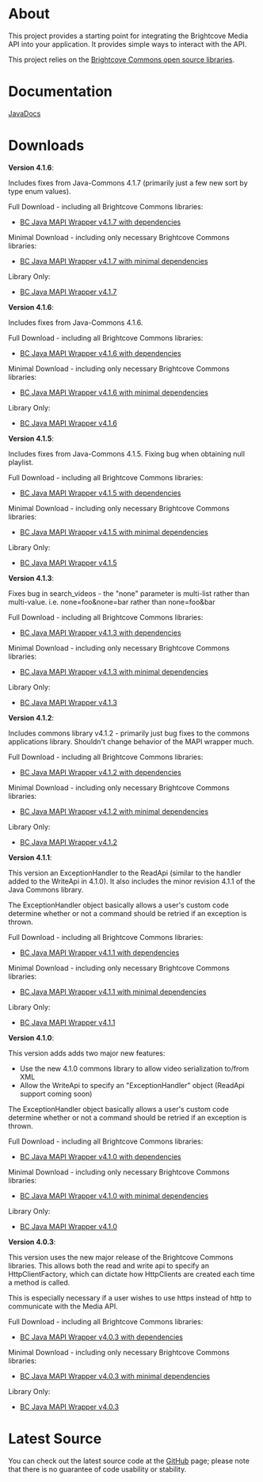About
=====

This project provides a starting point for integrating the Brightcove Media API into your application. It provides simple ways to interact with the API.

This project relies on the [Brightcove Commons open source libraries](https://github.com/BrightcoveOS/Java-Commons).

Documentation
=============

[JavaDocs](http://brightcoveos.github.com/Java-MAPI-Wrapper/javadoc/)

Downloads
=========

**Version 4.1.6**:

Includes fixes from Java-Commons 4.1.7 (primarily just a few new sort by type enum values).

Full Download - including all Brightcove Commons libraries:

- [BC Java MAPI Wrapper v4.1.7 with dependencies](https://github.com/downloads/BrightcoveOS/Java-MAPI-Wrapper/bc-java-mapi-wrapper-4.1.7.zip)

Minimal Download - including only necessary Brightcove Commons libraries:

- [BC Java MAPI Wrapper v4.1.7 with minimal dependencies](https://github.com/downloads/BrightcoveOS/Java-MAPI-Wrapper/bc-java-mapi-wrapper-minimal-4.1.7.zip)

Library Only:

- [BC Java MAPI Wrapper v4.1.7](https://github.com/downloads/BrightcoveOS/Java-MAPI-Wrapper/bc-java-mapi-wrapper-4.1.7.jar)


**Version 4.1.6**:

Includes fixes from Java-Commons 4.1.6.

Full Download - including all Brightcove Commons libraries:

- [BC Java MAPI Wrapper v4.1.6 with dependencies](https://github.com/downloads/BrightcoveOS/Java-MAPI-Wrapper/bc-java-mapi-wrapper-4.1.6.zip)

Minimal Download - including only necessary Brightcove Commons libraries:

- [BC Java MAPI Wrapper v4.1.6 with minimal dependencies](https://github.com/downloads/BrightcoveOS/Java-MAPI-Wrapper/bc-java-mapi-wrapper-minimal-4.1.6.zip)

Library Only:

- [BC Java MAPI Wrapper v4.1.6](https://github.com/downloads/BrightcoveOS/Java-MAPI-Wrapper/bc-java-mapi-wrapper-4.1.6.jar)


**Version 4.1.5**:

Includes fixes from Java-Commons 4.1.5.
Fixing bug when obtaining null playlist.

Full Download - including all Brightcove Commons libraries:

- [BC Java MAPI Wrapper v4.1.5 with dependencies](https://github.com/downloads/BrightcoveOS/Java-MAPI-Wrapper/bc-java-mapi-wrapper-4.1.5.zip)

Minimal Download - including only necessary Brightcove Commons libraries:

- [BC Java MAPI Wrapper v4.1.5 with minimal dependencies](https://github.com/downloads/BrightcoveOS/Java-MAPI-Wrapper/bc-java-mapi-wrapper-minimal-4.1.5.zip)

Library Only:

- [BC Java MAPI Wrapper v4.1.5](https://github.com/downloads/BrightcoveOS/Java-MAPI-Wrapper/bc-java-mapi-wrapper-4.1.5.jar)


**Version 4.1.3**:

Fixes bug in search_videos - the "none" parameter is multi-list rather than multi-value.
i.e. none=foo&none=bar rather than none=foo&bar

Full Download - including all Brightcove Commons libraries:

- [BC Java MAPI Wrapper v4.1.3 with dependencies](https://github.com/downloads/BrightcoveOS/Java-MAPI-Wrapper/bc-java-mapi-wrapper-4.1.3.zip)

Minimal Download - including only necessary Brightcove Commons libraries:

- [BC Java MAPI Wrapper v4.1.3 with minimal dependencies](https://github.com/downloads/BrightcoveOS/Java-MAPI-Wrapper/bc-java-mapi-wrapper-minimal-4.1.3.zip)

Library Only:

- [BC Java MAPI Wrapper v4.1.3](https://github.com/downloads/BrightcoveOS/Java-MAPI-Wrapper/bc-java-mapi-wrapper-4.1.3.jar)

**Version 4.1.2**:

Includes commons library v4.1.2 - primarily just bug fixes to the commons
applications library.  Shouldn't change behavior of the MAPI wrapper much.

Full Download - including all Brightcove Commons libraries:

- [BC Java MAPI Wrapper v4.1.2 with dependencies](https://github.com/downloads/BrightcoveOS/Java-MAPI-Wrapper/bc-java-mapi-wrapper-4.1.2.zip)

Minimal Download - including only necessary Brightcove Commons libraries:

- [BC Java MAPI Wrapper v4.1.2 with minimal dependencies](https://github.com/downloads/BrightcoveOS/Java-MAPI-Wrapper/bc-java-mapi-wrapper-minimal-4.1.2.zip)

Library Only:

- [BC Java MAPI Wrapper v4.1.2](https://github.com/downloads/BrightcoveOS/Java-MAPI-Wrapper/bc-java-mapi-wrapper-4.1.2.jar)


**Version 4.1.1**:

This version an ExceptionHandler to the ReadApi (similar to the handler added
to the WriteApi in 4.1.0).  It also includes the minor revision 4.1.1 of the
Java Commons library.

The ExceptionHandler object basically allows a user's custom code determine
whether or not a command should be retried if an exception is thrown.

Full Download - including all Brightcove Commons libraries:

- [BC Java MAPI Wrapper v4.1.1 with dependencies](https://github.com/downloads/BrightcoveOS/Java-MAPI-Wrapper/bc-java-mapi-wrapper-4.1.1.zip)

Minimal Download - including only necessary Brightcove Commons libraries:

- [BC Java MAPI Wrapper v4.1.1 with minimal dependencies](https://github.com/downloads/BrightcoveOS/Java-MAPI-Wrapper/bc-java-mapi-wrapper-minimal-4.1.1.zip)

Library Only:

- [BC Java MAPI Wrapper v4.1.1](https://github.com/downloads/BrightcoveOS/Java-MAPI-Wrapper/bc-java-mapi-wrapper-4.1.1.jar)


**Version 4.1.0**:

This version adds adds two major new features:

- Use the new 4.1.0 commons library to allow video serialization to/from XML
- Allow the WriteApi to specify an "ExceptionHandler" object (ReadApi support coming soon)

The ExceptionHandler object basically allows a user's custom code determine
whether or not a command should be retried if an exception is thrown.

Full Download - including all Brightcove Commons libraries:

- [BC Java MAPI Wrapper v4.1.0 with dependencies](https://github.com/downloads/BrightcoveOS/Java-MAPI-Wrapper/bc-java-mapi-wrapper-4.1.0.zip)

Minimal Download - including only necessary Brightcove Commons libraries:

- [BC Java MAPI Wrapper v4.1.0 with minimal dependencies](https://github.com/downloads/BrightcoveOS/Java-MAPI-Wrapper/bc-java-mapi-wrapper-minimal-4.1.0.zip)

Library Only:

- [BC Java MAPI Wrapper v4.1.0](https://github.com/downloads/BrightcoveOS/Java-MAPI-Wrapper/bc-java-mapi-wrapper-4.1.0.jar)


**Version 4.0.3**:

This version uses the new major release of the Brightcove Commons libraries.
This allows both the read and write api to specify an HttpClientFactory, which
can dictate how HttpClients are created each time a method is called.

This is especially necessary if a user wishes to use https instead of http to
communicate with the Media API.

Full Download - including all Brightcove Commons libraries:

- [BC Java MAPI Wrapper v4.0.3 with dependencies](https://github.com/downloads/BrightcoveOS/Java-MAPI-Wrapper/bc-java-mapi-wrapper-4.0.3.zip)

Minimal Download - including only necessary Brightcove Commons libraries:

- [BC Java MAPI Wrapper v4.0.3 with minimal dependencies](https://github.com/downloads/BrightcoveOS/Java-MAPI-Wrapper/bc-java-mapi-wrapper-minimal-4.0.3.zip)

Library Only:

- [BC Java MAPI Wrapper v4.0.3](https://github.com/downloads/BrightcoveOS/Java-MAPI-Wrapper/bc-java-mapi-wrapper-4.0.3.jar)

Latest Source
=============

You can check out the latest source code at the
[GitHub](http://github.com/brightcoveos/Java-MAPI-Wrapper) page; please
note that there is no guarantee of code usability or stability.
